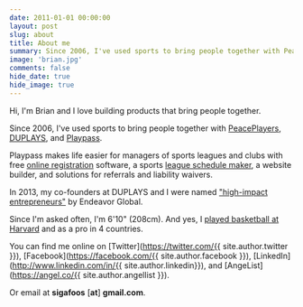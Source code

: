 ```yaml
---
date: 2011-01-01 00:00:00
layout: post
slug: about
title: About me
summary: Since 2006, I've used sports to bring people together with PeacePlayers, DUPLAYS, and Playpass
image: 'brian.jpg'
comments: false
hide_date: true
hide_image: true
---
```


Hi, I'm Brian and I love building products that bring people together.

Since 2006, I've used sports to bring people together with [PeacePlayers](http://www.peaceplayersintl.org), [DUPLAYS](https://duplays.com), and [Playpass](https://playpass.com).

Playpass makes life easier for managers of sports leagues and clubs with free [online registration](https://playpass.com/sports-software/online-registration) software, a sports [league schedule maker](https://playpass.com/sports-software/league-scheduler), a website builder, and solutions for referrals and liability waivers.

In 2013, my co-founders at DUPLAYS and I were named ["high-impact entrepreneurs"](http://www.endeavor.org/blog/28-high-impact-entrepreneurs-from-12-countries-join-the-endeavor-network-first-entrepreneurs-selected-from-miami-usa-morocco-and-uae/) by Endeavor Global.

Since I'm asked often, I'm 6'10" (208cm). And yes, I [played basketball at Harvard](http://news.harvard.edu/gazette/story/2001/12/the-big-picture-16-2/) and as a pro in 4 countries.

You can find me online on [Twitter](https://twitter.com/{{ site.author.twitter }}), [Facebook](https://facebook.com/{{ site.author.facebook }}), [LinkedIn](http://www.linkedin.com/in/{{ site.author.linkedin}}), and [AngeList](https://angel.co/{{ site.author.angellist }}).

Or email at **sigafoos** [**at**] **gmail.com**.
